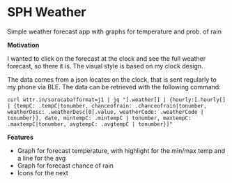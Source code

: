 # SPH Weather

Simple weather forecast app with graphs for temperature and prob. of rain

**Motivation**

I wanted to click on the forecast at the clock and see the full weather forecast, so there it is. The visual style is based on my clock design.

The data comes from a json locates on the clock, that is sent regularly to my phone via BLE. The data can be retrieved with the following command:

```
curl wttr.in/sorocaba?format=j1 | jq "[.weather[] | {hourly:[.hourly[] | {tempC: .tempC|tonumber, chanceofrain: .chanceofrain|tonumber, weatherDesc: .weatherDesc[0].value, weatherCode: .weatherCode | tonumber}], date, mintempC: .mintempC | tonumber, maxtempC: .maxtempC|tonumber, avgtempC: .avgtempC | tonumber}]"
```

**Features**

- Graph for forecast temperature, with highlight for the min/max temp and a line for the avg
- Graph for forecast chance of rain
- Icons for the next 
